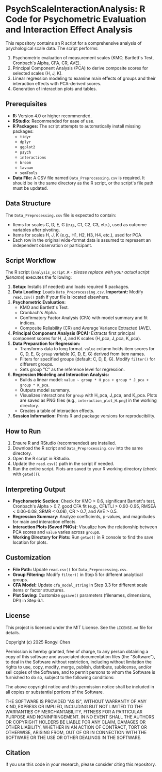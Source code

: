 # PsychScaleInteractionAnalysis: R Code for Psychometric Evaluation and Interaction Effect Analysis

This repository contains an R script for a comprehensive analysis of psychological scale data. The script performs:
1.  Psychometric evaluation of measurement scales (KMO, Bartlett's Test, Cronbach's Alpha, CFA, CR, AVE).
2.  Principal Component Analysis (PCA) to derive composite scores for selected scales (H, J, K).
3.  Linear regression modeling to examine main effects of groups and their interaction effects with PCA-derived scores.
4.  Generation of interaction plots and tables.

## Prerequisites

* **R:** Version 4.0 or higher recommended.
* **RStudio:** Recommended for ease of use.
* **R Packages:** The script attempts to automatically install missing packages:
    * `tidyr`
    * `dplyr`
    * `ggplot2`
    * `psych`
    * `interactions`
    * `broom`
    * `lavaan`
    * `semTools`
* **Data File:** A CSV file named `Data_Preprocessing.csv` is required. It should be in the same directory as the R script, or the script's file path must be updated.

## Data Structure

The `Data_Preprocessing.csv` file is expected to contain:
* Items for scales C, D, E, G (e.g., C1, C2, C3, etc.), used as outcome variables after pivoting.
* Items for scales H, J, K (e.g., H1, H2, H3, H4, etc.), used for PCA.
* Each row in the original wide-format data is assumed to represent an independent observation or participant.

## Script Workflow

The R script (`analysis_script.R` - *please replace with your actual script filename*) executes the following:

1.  **Setup:** Installs (if needed) and loads required R packages.
2.  **Data Loading:** Loads `Data_Preprocessing.csv`. **Important:** Modify `read.csv()` path if your file is located elsewhere.
3.  **Psychometric Evaluation:**
    * KMO and Bartlett's Test.
    * Cronbach's Alpha.
    * Confirmatory Factor Analysis (CFA) with model summary and fit indices.
    * Composite Reliability (CR) and Average Variance Extracted (AVE).
4.  **Principal Component Analysis (PCA):** Extracts first principal component scores for H, J, and K scales (H\_pca, J\_pca, K\_pca).
5.  **Data Preparation for Regression:**
    * Transforms data to long format. `value` column holds item scores for C, D, E, G; `group` variable (C, D, E, G) derived from item names.
    * Filters for specified groups (default: C, D, E, G). Modify `filter()` for different groups.
    * Sets group "C" as the reference level for regression.
6.  **Regression Modeling and Interaction Analysis:**
    * Builds a linear model: `value ~ group * H_pca + group * J_pca + group * K_pca`.
    * Outputs model summary.
    * Visualizes interactions for `group` with H\_pca, J\_pca, and K\_pca. Plots are saved as PNG files (e.g., `interaction_plot_H.png`) in the working directory.
    * Creates a table of interaction effects.
7.  **Session Information:** Prints R and package versions for reproducibility.

## How to Run

1.  Ensure R and RStudio (recommended) are installed.
2.  Download the R script and `Data_Preprocessing.csv` into the same directory.
3.  Open the R script in RStudio.
4.  Update the `read.csv()` path in the script if needed.
5.  Run the entire script. Plots are saved to your R working directory (check with `getwd()`).

## Interpreting Output

* **Psychometric Section:** Check for KMO > 0.6, significant Bartlett's test, Cronbach's Alpha > 0.7, good CFA fit (e.g., CFI/TLI > 0.90-0.95, RMSEA < 0.06-0.08, SRMR < 0.08), CR > 0.7, and AVE > 0.5.
* **Regression Summary:** Analyze coefficients, p-values, and magnitudes for main and interaction effects.
* **Interaction Plots (Saved PNGs):** Visualize how the relationship between PCA scores and `value` varies across `group`s.
* **Working Directory for Plots:** Run `getwd()` in R console to find the save location for plots.

## Customization

* **File Path:** Update `read.csv()` for `Data_Preprocessing.csv`.
* **Group Filtering:** Modify `filter()` in Step 5 for different analytical groups.
* **CFA Model:** Update `cfa_model_string` in Step 3.3 for different scale items or factor structures.
* **Plot Saving:** Customize `ggsave()` parameters (filenames, dimensions, DPI) in Step 6.1.

## License

This project is licensed under the MIT License. See the `LICENSE.md` file for details.

Copyright (c) 2025 Rongyi Chen

Permission is hereby granted, free of charge, to any person obtaining a copy
of this software and associated documentation files (the "Software"), to deal
in the Software without restriction, including without limitation the rights
to use, copy, modify, merge, publish, distribute, sublicense, and/or sell
copies of the Software, and to permit persons to whom the Software is
furnished to do so, subject to the following conditions:

The above copyright notice and this permission notice shall be included in all
copies or substantial portions of the Software.

THE SOFTWARE IS PROVIDED "AS IS", WITHOUT WARRANTY OF ANY KIND, EXPRESS OR
IMPLIED, INCLUDING BUT NOT LIMITED TO THE WARRANTIES OF MERCHANTABILITY,
FITNESS FOR A PARTICULAR PURPOSE AND NONINFRINGEMENT. IN NO EVENT SHALL THE
AUTHORS OR COPYRIGHT HOLDERS BE LIABLE FOR ANY CLAIM, DAMAGES OR OTHER
LIABILITY, WHETHER IN AN ACTION OF CONTRACT, TORT OR OTHERWISE, ARISING FROM,
OUT OF OR IN CONNECTION WITH THE SOFTWARE OR THE USE OR OTHER DEALINGS IN THE
SOFTWARE.

## Citation
If you use this code in your research, please consider citing this repository.
